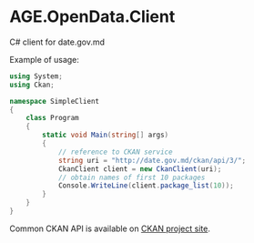 # AGE.OpenData.Client
C# client for date.gov.md

Example of usage:
```c#
using System;
using Ckan;

namespace SimpleClient
{
	class Program
	{
		static void Main(string[] args)
		{
			// reference to CKAN service
			string uri = "http://date.gov.md/ckan/api/3/";
			CkanClient client = new CkanClient(uri);
			// obtain names of first 10 packages
			Console.WriteLine(client.package_list(10));
		}
	}
}
```

Common CKAN API is available on [CKAN project site](https://docs.ckan.org/en/latest/api/index.html#).